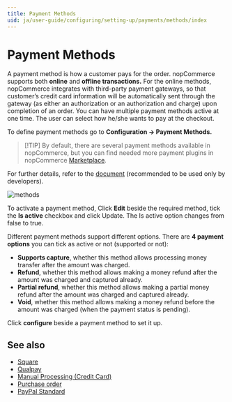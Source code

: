 ```yaml
---
title: Payment Methods
uid: ja/user-guide/configuring/setting-up/payments/methods/index
---
```


# Payment Methods

A payment method is how a customer pays for the order. nopCommerce supports both **online** and **offline transactions.** For the online methods, nopCommerce integrates with third-party payment gateways, so that customer’s credit card information will be automatically sent through the gateway (as either an authorization or an authorization and charge) upon completion of an order. You can have multiple payment methods active at one time. The user can select how he/she wants to pay at the checkout.

To define payment methods go to **Configuration → Payment Methods.**

> [!TIP] By default, there are several payment methods available in nopCommerce, but you can find needed more payment plugins in nopCommerce [Marketplace](https://www.nopcommerce.com/marketplace.aspx).

For further details, refer to the [document](xref:en/developer/plugins/payment-method) (recommended to be used only by developers).

![methods](_static/index/methods.png)

To activate a payment method, Click **Edit** beside the required method, tick the **Is active** checkbox and click Update. The Is active option changes from false to true.

Different payment methods support different options. There are **4 payment options** you can tick as active or not (supported or not):

* **Supports capture**, whether this method allows processing money transfer after the amount was charged.
* **Refund**, whether this method allows making a money refund after the amount was charged and captured already.
* **Partial refund**, whether this method allows making a partial money refund after the amount was charged and captured already.
* **Void**, whether this method allows making a money refund before the amount was charged (when the payment status is pending).

Click **configure** beside a payment method to set it up.

## See also

* [Square](xref:ja/user-guide/configuring/setting-up/payments/methods/square)
* [Qualpay](xref:ja/user-guide/configuring/setting-up/payments/methods/qualpay)
* [Manual Processing (Credit Card)](xref:ja/user-guide/configuring/setting-up/payments/methods/manual-processing)
* [Purchase order](xref:ja/user-guide/configuring/setting-up/payments/methods/purchase-order)
* [PayPal Standard](xref:ja/user-guide/configuring/setting-up/payments/methods/paypal-standard)